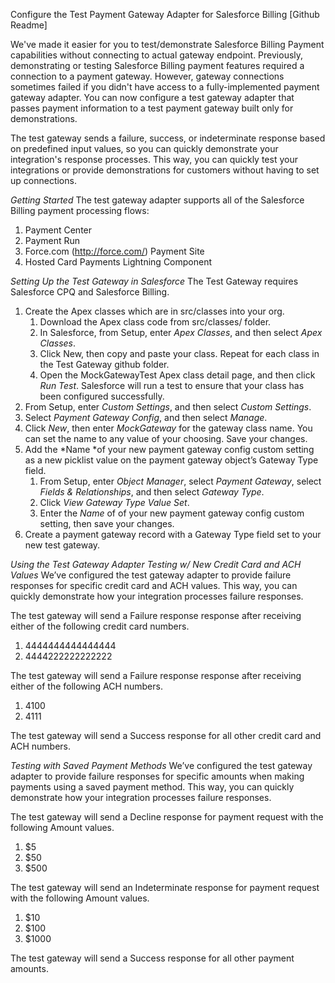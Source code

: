 Configure the Test Payment Gateway Adapter for Salesforce Billing [Github Readme]

We've made it easier for you to test/demonstrate Salesforce Billing Payment capabilities without connecting to actual gateway endpoint. Previously, demonstrating or testing Salesforce Billing payment features required a connection to a payment gateway. However, gateway connections sometimes failed if you didn't have access to a fully-implemented payment gateway adapter. You can now configure a test gateway adapter that passes payment information to a test payment gateway built only for demonstrations. 

The test gateway sends a failure, success, or indeterminate response based on predefined input values, so you can quickly demonstrate your integration's response processes. This way, you can quickly test your integrations or provide demonstrations for customers without having to set up connections.

*Getting Started*
The test gateway adapter supports all of the Salesforce Billing payment processing flows:

1. Payment Center
2. Payment Run
3. Force.com (http://force.com/) Payment Site
4. Hosted Card Payments Lightning Component


*Setting Up the Test Gateway in Salesforce*
The Test Gateway requires Salesforce CPQ and Salesforce Billing.

1. Create the Apex classes which are in src/classes into your org.
    1. Download the Apex class code from src/classes/ folder.
    2. In Salesforce, from Setup, enter *Apex Classes*, and then select *Apex Classes*.
    3. Click New, then copy and paste your class. Repeat for each class in the Test Gateway github folder.
    4. Open the MockGatewayTest Apex class detail page, and then click *Run Test*. Salesforce will run a test to ensure that your class has been configured successfully.
2. From Setup, enter *Custom Settings*, and then select *Custom Settings*.
3. Select *Payment Gateway Config*, and then select *Manage*.
4. Click *New*, then enter *MockGateway* for the gateway class name. You can set the name to any value of your choosing. Save your changes.
5. Add the *Name *of your new payment gateway config custom setting as a new picklist value on the payment gateway object’s Gateway Type field.
    1. From Setup, enter *Object Manager*, select *Payment Gateway*, select *Fields & Relationships*, and then select *Gateway Type*.
    2. Click *View Gateway Type Value Set*.
    3. Enter the *Name* of of your new payment gateway config custom setting, then save your changes.
6. Create a payment gateway record with a Gateway Type field set to your new test gateway.


*Using the Test Gateway Adapter*
*Testing w/ New Credit Card and ACH Values*
We’ve configured the test gateway adapter to provide failure responses for specific credit card and ACH values. This way, you can quickly demonstrate how your integration processes failure responses.

The test gateway will send a Failure response response after receiving either of the following credit card numbers.

1. 4444444444444444
2. 4444222222222222

The test gateway will send a Failure response response after receiving either of the following ACH numbers.

1. 4100
2. 4111

The test gateway will send a Success response for all other credit card and ACH numbers.

*Testing with Saved Payment Methods*
We’ve configured the test gateway adapter to provide failure responses for specific amounts when making payments using a saved payment method. This way, you can quickly demonstrate how your integration processes failure responses.

The test gateway will send a Decline response for payment request with the following Amount values.

1. $5
2. $50
3. $500

The test gateway will send an Indeterminate response for payment request with the following Amount values.

1. $10
2. $100
3. $1000

The test gateway will send a Success response for all other payment amounts.
